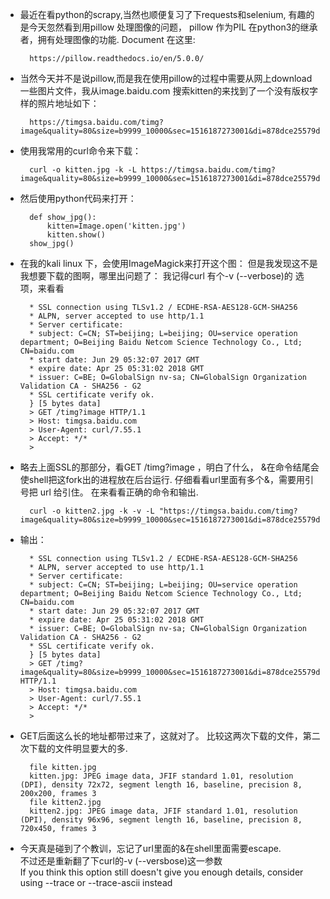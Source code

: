 - 最近在看python的scrapy,当然也顺便复习了下requests和selenium, 有趣的是今天忽然看到用pillow 处理图像的问题， pillow 作为PIL 在python3的继承者，拥有处理图像的功能.
Document 在这里:  


        https://pillow.readthedocs.io/en/5.0.0/

- 当然今天并不是说pillow,而是我在使用pillow的过程中需要从网上download 一些图片文件，我从image.baidu.com 搜索kitten的来找到了一个没有版权字样的照片地址如下：   

        https://timgsa.baidu.com/timg?image&quality=80&size=b9999_10000&sec=1516187273001&di=878dce25579dac6338524319d784e880&imgtype=0&src=http%3A%2F%2Fi2.hdslb.com%2Fbfs%2Farchive%2Fa63066020082f2d69c45140b66718cc8cb37f8c4.jpg


- 使用我常用的curl命令来下载：  

        curl -o kitten.jpg -k -L https://timgsa.baidu.com/timg?image&quality=80&size=b9999_10000&sec=1516187273001&di=878dce25579dac6338524319d784e880&imgtype=0&src=http%3A%2F%2Fi2.hdslb.com%2Fbfs%2Farchive%2Fa63066020082f2d69c45140b66718cc8cb37f8c4.jpg

- 然后使用python代码来打开：  

        def show_jpg():
            kitten=Image.open('kitten.jpg')
            kitten.show()
        show_jpg()


- 在我的kali linux 下，会使用ImageMagick来打开这个图：
但是我发现这不是我想要下载的图啊，哪里出问题了：
我记得curl 有个-v (--verbose)的 选项，来看看  

        * SSL connection using TLSv1.2 / ECDHE-RSA-AES128-GCM-SHA256
        * ALPN, server accepted to use http/1.1
        * Server certificate:
        * subject: C=CN; ST=beijing; L=beijing; OU=service operation department; O=Beijing Baidu Netcom Science Technology Co., Ltd; CN=baidu.com
        * start date: Jun 29 05:32:07 2017 GMT
        * expire date: Apr 25 05:31:02 2018 GMT
        * issuer: C=BE; O=GlobalSign nv-sa; CN=GlobalSign Organization Validation CA - SHA256 - G2
        * SSL certificate verify ok.
        } [5 bytes data]
        > GET /timg?image HTTP/1.1
        > Host: timgsa.baidu.com
        > User-Agent: curl/7.55.1
        > Accept: */*
        >


- 略去上面SSL的那部分，看GET /timg?image ，明白了什么， &在命令结尾会使shell把这fork出的进程放在后台运行. 仔细看看url里面有多个&，需要用引号把 url 给引住。
在来看看正确的命令和输出.   

        curl -o kitten2.jpg -k -v -L "https://timgsa.baidu.com/timg?image&quality=80&size=b9999_10000&sec=1516187273001&di=878dce25579dac6338524319d784e880&imgtype=0&src=http%3A%2F%2Fi2.hdslb.com%2Fbfs%2Farchive%2Fa63066020082f2d69c45140b66718cc8cb37f8c4.jpg"

- 输出：


        * SSL connection using TLSv1.2 / ECDHE-RSA-AES128-GCM-SHA256
        * ALPN, server accepted to use http/1.1
        * Server certificate:
        * subject: C=CN; ST=beijing; L=beijing; OU=service operation department; O=Beijing Baidu Netcom Science Technology Co., Ltd; CN=baidu.com
        * start date: Jun 29 05:32:07 2017 GMT
        * expire date: Apr 25 05:31:02 2018 GMT
        * issuer: C=BE; O=GlobalSign nv-sa; CN=GlobalSign Organization Validation CA - SHA256 - G2
        * SSL certificate verify ok.
        } [5 bytes data]
        > GET /timg?image&quality=80&size=b9999_10000&sec=1516187273001&di=878dce25579dac6338524319d784e880&imgtype=0&src=http%3A%2F%2Fi2.hdslb.com%2Fbfs%2Farchive%2Fa63066020082f2d69c45140b66718cc8cb37f8c4.jpg HTTP/1.1
        > Host: timgsa.baidu.com
        > User-Agent: curl/7.55.1
        > Accept: */*
        >


- GET后面这么长的地址都带过来了，这就对了。
比较这两次下载的文件，第二次下载的文件明显要大的多.  


        file kitten.jpg
        kitten.jpg: JPEG image data, JFIF standard 1.01, resolution (DPI), density 72x72, segment length 16, baseline, precision 8, 200x200, frames 3
        file kitten2.jpg
        kitten2.jpg: JPEG image data, JFIF standard 1.01, resolution (DPI), density 96x96, segment length 16, baseline, precision 8, 720x450, frames 3

- 今天真是碰到了个教训，忘记了url里面的&在shell里面需要escape.  
不过还是重新翻了下curl的-v (--versbose)这一参数  
If you think this option still doesn't give you enough details, consider using --trace or --trace-ascii instead    

